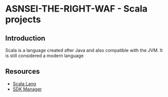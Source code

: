 # ASNSEI-THE-RIGHT-WAF - Scala projects

## Introduction

Scala is a language created after Java and also compatible with the JVM. It is still considered a modern language

## Resources

-   [Scala Lang](https://www.scala-lang.org/)
-   [SDK Manager](https://sdkman.io/)
